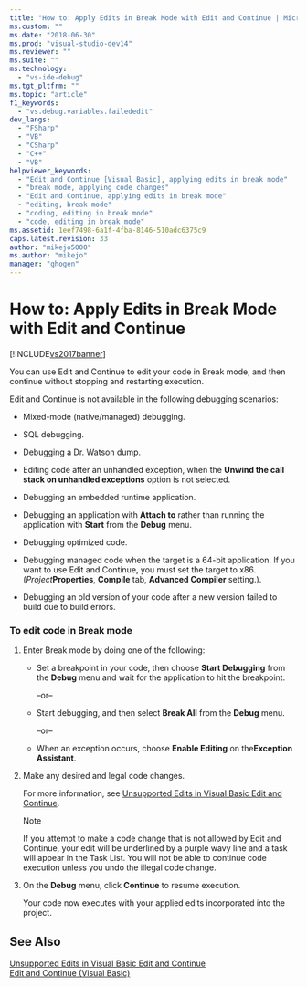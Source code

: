 ```yaml
---
title: "How to: Apply Edits in Break Mode with Edit and Continue | Microsoft Docs"
ms.custom: ""
ms.date: "2018-06-30"
ms.prod: "visual-studio-dev14"
ms.reviewer: ""
ms.suite: ""
ms.technology: 
  - "vs-ide-debug"
ms.tgt_pltfrm: ""
ms.topic: "article"
f1_keywords: 
  - "vs.debug.variables.failededit"
dev_langs: 
  - "FSharp"
  - "VB"
  - "CSharp"
  - "C++"
  - "VB"
helpviewer_keywords: 
  - "Edit and Continue [Visual Basic], applying edits in break mode"
  - "break mode, applying code changes"
  - "Edit and Continue, applying edits in break mode"
  - "editing, break mode"
  - "coding, editing in break mode"
  - "code, editing in break mode"
ms.assetid: 1eef7498-6a1f-4fba-8146-510adc6375c9
caps.latest.revision: 33
author: "mikejo5000"
ms.author: "mikejo"
manager: "ghogen"
---
```

# How to: Apply Edits in Break Mode with Edit and Continue
[!INCLUDE[vs2017banner](../includes/vs2017banner.md)]

You can use Edit and Continue to edit your code in Break mode, and then continue without stopping and restarting execution.  
  
 Edit and Continue is not available in the following debugging scenarios:  
  
-   Mixed-mode (native/managed) debugging.  
  
-   SQL debugging.  
  
-   Debugging a Dr. Watson dump.  
  
-   Editing code after an unhandled exception, when the **Unwind the call stack on unhandled exceptions** option is not selected.  
  
-   Debugging an embedded runtime application.  
  
-   Debugging an application with **Attach to** rather than running the application with **Start** from the **Debug** menu.  
  
-   Debugging optimized code.  
  
-   Debugging managed code when the target is a 64-bit application. If you want to use Edit and Continue, you must set the target to x86. (_Project_**Properties**, **Compile** tab, **Advanced Compiler** setting.).  
  
-   Debugging an old version of your code after a new version failed to build due to build errors.  
  
### To edit code in Break mode  
  
1.  Enter Break mode by doing one of the following:  
  
    -   Set a breakpoint in your code, then choose **Start Debugging** from the **Debug** menu and wait for the application to hit the breakpoint.  
  
         –or–  
  
    -   Start debugging, and then select **Break All** from the **Debug** menu.  
  
         –or–  
  
    -   When an exception occurs, choose **Enable Editing** on the**Exception Assistant**.  
  
2.  Make any desired and legal code changes.  
  
     For more information, see [Unsupported Edits in Visual Basic Edit and Continue](../debugger/unsupported-edits-in-visual-basic-edit-and-continue.md).  
  
    > [!NOTE]
    >  If you attempt to make a code change that is not allowed by Edit and Continue, your edit will be underlined by a purple wavy line and a task will appear in the Task List. You will not be able to continue code execution unless you undo the illegal code change.  
  
3.  On the **Debug** menu, click **Continue** to resume execution.  
  
     Your code now executes with your applied edits incorporated into the project.  
  
## See Also  
 [Unsupported Edits in Visual Basic Edit and Continue](../debugger/unsupported-edits-in-visual-basic-edit-and-continue.md)   
 [Edit and Continue (Visual Basic)](../debugger/edit-and-continue-visual-basic.md)



